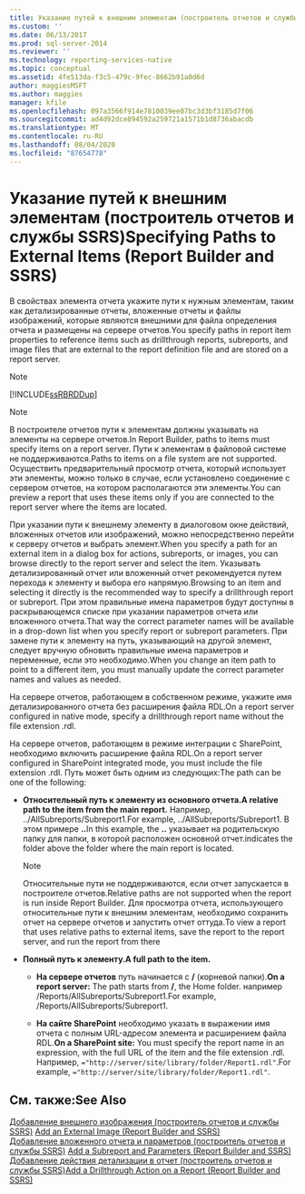 ```yaml
---
title: Указание путей к внешним элементам (построитель отчетов и службы SSRS) | Документы Майкрософт
ms.custom: ''
ms.date: 06/13/2017
ms.prod: sql-server-2014
ms.reviewer: ''
ms.technology: reporting-services-native
ms.topic: conceptual
ms.assetid: 4fe513da-f3c5-479c-9fec-8662b91a0d6d
author: maggiesMSFT
ms.author: maggies
manager: kfile
ms.openlocfilehash: 097a3566f914e7810039ee07bc3d3bf3185d7f06
ms.sourcegitcommit: ad4d92dce894592a259721a1571b1d8736abacdb
ms.translationtype: MT
ms.contentlocale: ru-RU
ms.lasthandoff: 08/04/2020
ms.locfileid: "87654778"
---
```

# <a name="specifying-paths-to-external-items-report-builder-and-ssrs"></a><span data-ttu-id="1cebe-102">Указание путей к внешним элементам (построитель отчетов и службы SSRS)</span><span class="sxs-lookup"><span data-stu-id="1cebe-102">Specifying Paths to External Items (Report Builder and SSRS)</span></span>
  <span data-ttu-id="1cebe-103">В свойствах элемента отчета укажите пути к нужным элементам, таким как детализированные отчеты, вложенные отчеты и файлы изображений, которые являются внешними для файла определения отчета и размещены на сервере отчетов.</span><span class="sxs-lookup"><span data-stu-id="1cebe-103">You specify paths in report item properties to reference items such as drillthrough reports, subreports, and image files that are external to the report definition file and are stored on a report server.</span></span>  
  
> [!NOTE]  
>  [!INCLUDE[ssRBRDDup](../../includes/ssrbrddup-md.md)]  
  
> [!NOTE]  
>  <span data-ttu-id="1cebe-104">В построителе отчетов пути к элементам должны указывать на элементы на сервере отчетов.</span><span class="sxs-lookup"><span data-stu-id="1cebe-104">In Report Builder, paths to items must specify items on a report server.</span></span> <span data-ttu-id="1cebe-105">Пути к элементам в файловой системе не поддерживаются.</span><span class="sxs-lookup"><span data-stu-id="1cebe-105">Paths to items on a file system are not supported.</span></span> <span data-ttu-id="1cebe-106">Осуществить предварительный просмотр отчета, который использует эти элементы, можно только в случае, если установлено соединение с сервером отчетов, на котором располагаются эти элементы.</span><span class="sxs-lookup"><span data-stu-id="1cebe-106">You can preview a report that uses these items only if you are connected to the report server where the items are located.</span></span>  
  
 <span data-ttu-id="1cebe-107">При указании пути к внешнему элементу в диалоговом окне действий, вложенных отчетов или изображений, можно непосредственно перейти к серверу отчетов и выбрать элемент.</span><span class="sxs-lookup"><span data-stu-id="1cebe-107">When you specify a path for an external item in a dialog box for actions, subreports, or images, you can browse directly to the report server and select the item.</span></span> <span data-ttu-id="1cebe-108">Указывать детализированный отчет или вложенный отчет рекомендуется путем перехода к элементу и выбора его напрямую.</span><span class="sxs-lookup"><span data-stu-id="1cebe-108">Browsing to an item and selecting it directly is the recommended way to specify a drillthrough report or subreport.</span></span> <span data-ttu-id="1cebe-109">При этом правильные имена параметров будут доступны в раскрывающемся списке при указании параметров отчета или вложенного отчета.</span><span class="sxs-lookup"><span data-stu-id="1cebe-109">That way the correct parameter names will be available in a drop-down list when you specify report or subreport parameters.</span></span> <span data-ttu-id="1cebe-110">При замене пути к элементу на путь, указывающий на другой элемент, следует вручную обновить правильные имена параметров и переменные, если это необходимо.</span><span class="sxs-lookup"><span data-stu-id="1cebe-110">When you change an item path to point to a different item, you must manually update the correct parameter names and values as needed.</span></span>  
  
 <span data-ttu-id="1cebe-111">На сервере отчетов, работающем в собственном режиме, укажите имя детализированного отчета без расширения файла RDL.</span><span class="sxs-lookup"><span data-stu-id="1cebe-111">On a report server configured in native mode, specify a drillthrough report name without the file extension .rdl.</span></span>  
  
 <span data-ttu-id="1cebe-112">На сервере отчетов, работающем в режиме интеграции с SharePoint, необходимо включить расширение файла RDL.</span><span class="sxs-lookup"><span data-stu-id="1cebe-112">On a report server configured in SharePoint integrated mode, you must include the file extension .rdl.</span></span> <span data-ttu-id="1cebe-113">Путь может быть одним из следующих:</span><span class="sxs-lookup"><span data-stu-id="1cebe-113">The path can be one of the following:</span></span>  
  
-   <span data-ttu-id="1cebe-114">**Относительный путь к элементу из основного отчета.**</span><span class="sxs-lookup"><span data-stu-id="1cebe-114">**A relative path to the item from the main report.**</span></span> <span data-ttu-id="1cebe-115">Например, ../AllSubreports/Subreport1.</span><span class="sxs-lookup"><span data-stu-id="1cebe-115">For example, ../AllSubreports/Subreport1.</span></span> <span data-ttu-id="1cebe-116">В этом примере **..**</span><span class="sxs-lookup"><span data-stu-id="1cebe-116">In this example, the **..**</span></span> <span data-ttu-id="1cebe-117">указывает на родительскую папку для папки, в которой расположен основной отчет.</span><span class="sxs-lookup"><span data-stu-id="1cebe-117">indicates the folder above the folder where the main report is located.</span></span>  
  
    > [!NOTE]  
    >  <span data-ttu-id="1cebe-118">Относительные пути не поддерживаются, если отчет запускается в построителе отчетов.</span><span class="sxs-lookup"><span data-stu-id="1cebe-118">Relative paths are not supported when the report is run inside Report Builder.</span></span> <span data-ttu-id="1cebe-119">Для просмотра отчета, использующего относительные пути к внешним элементам, необходимо сохранить отчет на сервере отчетов и запустить отчет оттуда.</span><span class="sxs-lookup"><span data-stu-id="1cebe-119">To view a report that uses relative paths to external items, save the report to the report server, and run the report from there</span></span>  
  
-   <span data-ttu-id="1cebe-120">**Полный путь к элементу.**</span><span class="sxs-lookup"><span data-stu-id="1cebe-120">**A full path to the item.**</span></span>  
  
    -   <span data-ttu-id="1cebe-121">**На сервере отчетов** путь начинается с **/** (корневой папки).</span><span class="sxs-lookup"><span data-stu-id="1cebe-121">**On a report server:** The path starts from **/**, the Home folder.</span></span> <span data-ttu-id="1cebe-122">например /Reports/AllSubreports/Subreport1.</span><span class="sxs-lookup"><span data-stu-id="1cebe-122">For example, /Reports/AllSubreports/Subreport1.</span></span>  
  
    -   <span data-ttu-id="1cebe-123">**На сайте SharePoint** необходимо указать в выражении имя отчета с полным URL-адресом элемента и расширением файла RDL.</span><span class="sxs-lookup"><span data-stu-id="1cebe-123">**On a SharePoint site:** You must specify the report name in an expression, with the full URL of the item and the file extension .rdl.</span></span> <span data-ttu-id="1cebe-124">Например, `="http://server/site/library/folder/Report1.rdl"`.</span><span class="sxs-lookup"><span data-stu-id="1cebe-124">For example, `="http://server/site/library/folder/Report1.rdl"`.</span></span>  
  
## <a name="see-also"></a><span data-ttu-id="1cebe-125">См. также:</span><span class="sxs-lookup"><span data-stu-id="1cebe-125">See Also</span></span>  
 <span data-ttu-id="1cebe-126">[Добавление внешнего изображения (построитель отчетов и службы SSRS)](add-an-external-image-report-builder-and-ssrs.md) </span><span class="sxs-lookup"><span data-stu-id="1cebe-126">[Add an External Image &#40;Report Builder and SSRS&#41;](add-an-external-image-report-builder-and-ssrs.md) </span></span>  
 <span data-ttu-id="1cebe-127">[Добавление вложенного отчета и параметров (построитель отчетов и службы SSRS)](add-a-subreport-and-parameters-report-builder-and-ssrs.md) </span><span class="sxs-lookup"><span data-stu-id="1cebe-127">[Add a Subreport and Parameters &#40;Report Builder and SSRS&#41;](add-a-subreport-and-parameters-report-builder-and-ssrs.md) </span></span>  
 [<span data-ttu-id="1cebe-128">Добавление действия детализации в отчет (построитель отчетов и службы SSRS)</span><span class="sxs-lookup"><span data-stu-id="1cebe-128">Add a Drillthrough Action on a Report &#40;Report Builder and SSRS&#41;</span></span>](add-a-drillthrough-action-on-a-report-report-builder-and-ssrs.md)  
  
  
